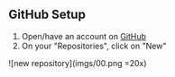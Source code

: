 ## GitHub Setup

1. Open/have an account on [GitHub](https://github.com/)  
2. On your "Repositories", click on "New"  
  
![new repository](imgs/00.png =20x)

